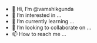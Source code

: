 - 👋 Hi, I’m @vamshikgunda
- 👀 I’m interested in ...
- 🌱 I’m currently learning ...
- 💞️ I’m looking to collaborate on ...
- 📫 How to reach me ...

<!---
vamshikgunda/vamshikgunda is a ✨ special ✨ repository because its `README.md` (this file) appears on your GitHub profile.
You can click the Preview link to take a look at your changes.
--->
